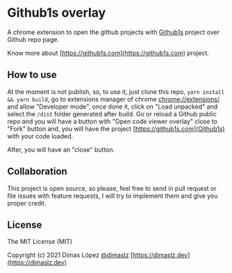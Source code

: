 # Github1s overlay
A chrome extension to open the github projects with [Github1s](https://github1s.com) project over Github repo page.

Know more about [https://github1s.com](https://github1s.com) project.

## How to use
At the moment is not publish, so, to use it, just clone this repo, `yarn install && yarn build`, go to extensions manager of chrome [chrome://extensions/](chrome://extensions/) and allow "Developer mode", once done it, click on "Load unpacked" and select the `/dist` folder generated after build. Go or reload a Github public repo and you will have a button with "Open code viewer overlay" close to "Fork" button and, you will have the project [https://github1s.com](Github1s) with your code loaded.

After, you will have an "close" button.

## Collaboration
This project is open source, so please, feel free to send in pull request or file issues with feature requests, I will try to implement them and give you proper credit.

## License

The MIT License (MIT)

Copyright (c) 2021 Dimas López
[@dimaslz](http://twitter.com/dimaslz) [https://dimaslz.dev](https://dimaslz.dev)